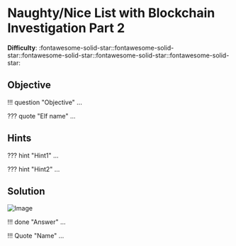 # Naughty/Nice List with Blockchain Investigation Part 2

**Difficulty**: :fontawesome-solid-star::fontawesome-solid-star::fontawesome-solid-star::fontawesome-solid-star::fontawesome-solid-star:



## Objective

!!! question "Objective"
    ...

??? quote "Elf name"
    ...


## Hints

??? hint "Hint1"
    ...

??? hint "Hint2"
    ...

## Solution

![Image](../../img/objectives/o?/image.png)



!!! done "Answer"
    ...

!!! Quote "Name"
    ...
